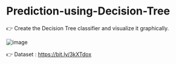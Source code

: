 # Prediction-using-Decision-Tree

👉 Create the Decision Tree classifier and visualize it graphically.

![image](https://github.com/sricharansk/Prediction-using-Decision-Tree/assets/96562278/286aaee2-bdbc-455f-98b1-a0864cac350b)

👉 Dataset : https://bit.ly/3kXTdox
